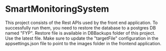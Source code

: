 # SmartMonitoringSystem

This project consists of the Rest APIs used by the front end application.
To successfully run them, you need to restore the database to a postgres DB named "FYP".
Restore file is available in DBBackups folder of this project. Use the latest file.
Make sure to update the "targetFile" configuration in the appsettings.json file to point to the images folder in the frontend application.
